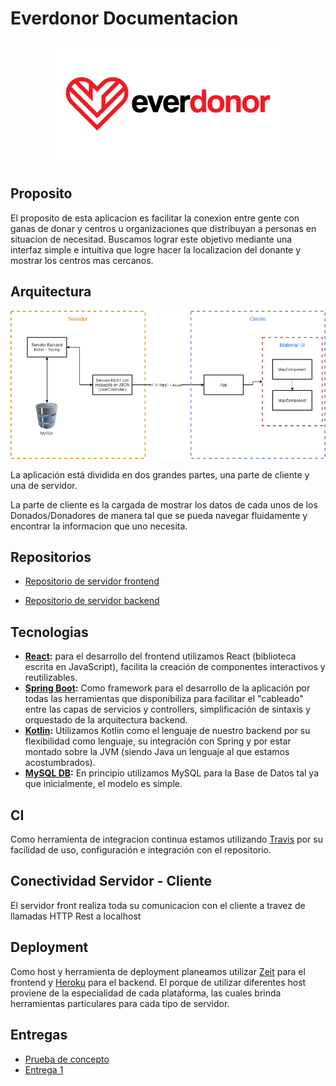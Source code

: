 # Everdonor Documentacion


<p align="center">
  <img src="large_everdonor.png" />
</p>

## Proposito

El proposito de esta aplicacion es facilitar la conexion entre gente con ganas de donar y centros u organizaciones que distribuyan a personas en situacion de necesitad. Buscamos lograr este objetivo mediante una interfaz simple e intuitiva que logre hacer la localizacion del donante y mostrar los centros mas cercanos.

## Arquitectura

<p align="center">
  <img src="diag-arch.png" />
</p>

La aplicación está dividida en dos grandes partes, una parte de cliente y una de servidor.

La parte de cliente es la cargada de mostrar los datos de cada unos de los Donados/Donadores de manera tal que se pueda navegar fluidamente y encontrar la informacion que uno necesita.

## Repositorios

- [Repositorio de servidor frontend](https://github.com/Everdonor/Everdonor-Front-End)

- [Repositorio de servidor backend](https://github.com/Everdonor/everdonor-backend)

## Tecnologias

- **[React](https://reactjs.org/docs/getting-started.html):** para el desarrollo del frontend utilizamos React (biblioteca escrita en JavaScript), facilita la creación de componentes interactivos y reutilizables.
- **[Spring Boot](https://docs.spring.io/spring-boot/docs/current/reference/htmlsingle/):** Como framework para el desarrollo de la aplicación por todas las herramientas que disponibiliza para facilitar el "cableado" entre las capas de servicios y controllers, simplificación de sintaxis y orquestado de la arquitectura backend.
- **[Kotlin](https://kotlinlang.org/docs/reference/):** Utilizamos Kotlin como el lenguaje de nuestro backend por su flexibilidad como lenguaje, su integración con Spring y por estar montado sobre la JVM (siendo Java un lenguaje al que estamos acostumbrados).
- **[MySQL DB](https://dev.mysql.com/doc/):** En principio utilizamos MySQL para la Base de Datos tal ya que inicialmente, el modelo es simple.

## CI

Como herramienta de integracion continua estamos utilizando [Travis](https://travis-ci.org/) por su facilidad de uso, configuración e integración con el repositorio.

## Conectividad Servidor - Cliente

El servidor front realiza toda su comunicacion con el cliente a travez de llamadas HTTP Rest a localhost

## Deployment

Como host y herramienta de deployment planeamos utilizar [Zeit](https://zeit.co/) para el frontend y [Heroku](https://www.heroku.com) para el backend. El porque de utilizar diferentes host proviene de la especialidad de cada plataforma, las cuales brinda herramientas particulares para cada tipo de servidor.

## Entregas

- [Prueba de concepto](Prueba%20de%20Concepto.md)
- [Entrega 1](Entrega-1.md)
